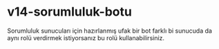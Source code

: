 # v14-sorumluluk-botu
Sorumluluk sunucuları için hazırlanmış ufak bir bot farklı bi sunucuda da aynı rolü verdirmek istiyorsanız bu rolü kullanabilirsiniz.
